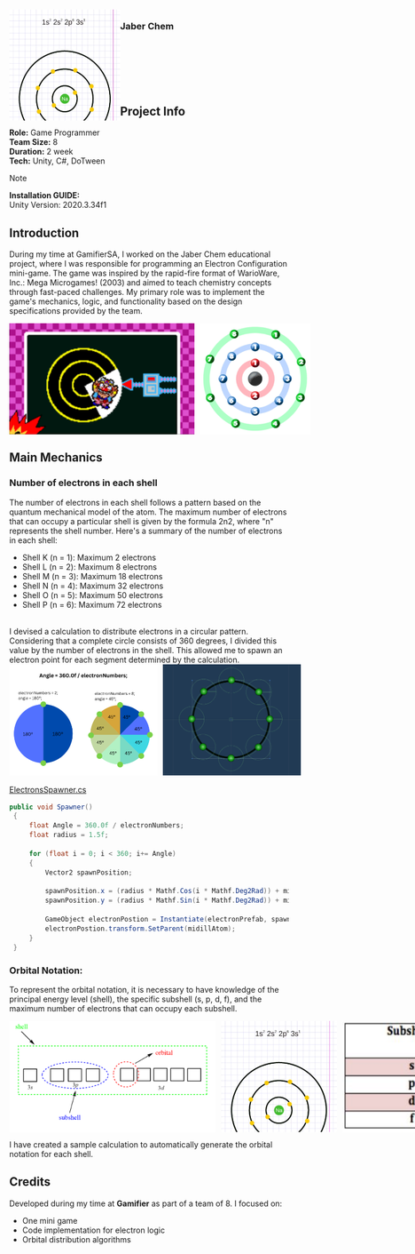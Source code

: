 <!-- PROJECT LOGO -->
<div>
  <h3>
    <img align="left" width="200" height="200" src="Assets/images/Screenshot 2024-01-29 110631.png"><br/>
    Jaber Chem
  </h3>
</div>   

<br/>
<br/>

<br/>

<br/>
<br/>

## Project Info
**Role:** Game Programmer
<br/>
**Team Size:** 8
<br/>
**Duration:** 2 week
<br/>
**Tech:** Unity, C#, DoTween

> [!NOTE]
> **Installation GUIDE:**
> <br/>
> Unity Version: 2020.3.34f1



## Introduction

During my time at GamifierSA, I worked on the Jaber Chem educational project, where I was responsible for programming an Electron Configuration mini-game. The game was inspired by the rapid-fire format of WarioWare, Inc.: Mega Microgames! (2003) and aimed to teach chemistry concepts through fast-paced challenges. My primary role was to implement the game's mechanics, logic, and functionality based on the design specifications provided by the team.

<div style="display: flex; gap: 10px;">
  <img src="Assets/images/Screenshot 2024-01-29 110729.png" height="200"/>
  <img src="Assets/images/unnamed.png" height="200"/>
</div>



##  Main Mechanics

### Number of electrons in each shell
The number of electrons in each shell follows a pattern based on the quantum mechanical model of the atom. The maximum number of electrons that can occupy a particular shell is given by the formula 2n2, where "n" represents the shell number.
Here's a summary of the number of electrons in each shell:
- Shell K (n = 1): Maximum 2 electrons
- Shell L (n = 2): Maximum 8 electrons
- Shell M (n = 3): Maximum 18 electrons
- Shell N (n = 4): Maximum 32 electrons
- Shell O (n = 5): Maximum 50 electrons
- Shell P (n = 6): Maximum 72 electrons
<br/>
I devised a calculation to distribute electrons in a circular pattern. Considering that a complete circle consists of 360 degrees, I divided this value by the number of electrons in the shell. This allowed me to spawn an electron point for each segment determined by the calculation.

<div style="display: flex; gap: 10px;">
  <img src="Assets/images/White Blue Modern Pie Chart Graph.png" height="200"/>
  <img src="Assets/images/image-20240128-051135.png" height="200"/>
</div>
<br/>
<a href="https://github.com/weex1997/Jaber-Chem/blob/088739403c19c804110fa455946ae19c55676650/Assets/Scripts/ElectronsSpawner.cs#L24">ElectronsSpawner.cs</a>

```csharp
public void Spawner()
 {
     float Angle = 360.0f / electronNumbers;
     float radius = 1.5f;

     for (float i = 0; i < 360; i+= Angle)
     {
         Vector2 spawnPosition;
         
         spawnPosition.x = (radius * Mathf.Cos(i * Mathf.Deg2Rad)) + midillAtom.position.x;
         spawnPosition.y = (radius * Mathf.Sin(i * Mathf.Deg2Rad)) + midillAtom.position.y;

         GameObject electronPostion = Instantiate(electronPrefab, spawnPosition, Quaternion.identity);
         electronPostion.transform.SetParent(midillAtom);
     }
 }
```

### Orbital Notation:

To represent the orbital notation, it is necessary to have knowledge of the principal energy level (shell), the specific subshell (s, p, d, f), and the maximum number of electrons that can occupy each subshell.

<div style="display: flex; gap: 10px;">
  <img src="Assets/images/7363e220-6f7b-4f90-94a3-a505b9a13a5c-1658749759354016.png" height="200"/>
  <img src="Assets/images/Screenshot 2024-01-29 110631.png" height="200"/>
    <img src="Assets/images/1522190_569352_ans_4712394340c6455aa553633fcd6789dc.jpeg" height="200"/>
</div>

I have created a sample calculation to automatically generate the orbital notation for each shell. 

## Credits

Developed during my time at **Gamifier** as part of a team of 8. I focused on:
- One mini game
- Code implementation for electron logic
- Orbital distribution algorithms
